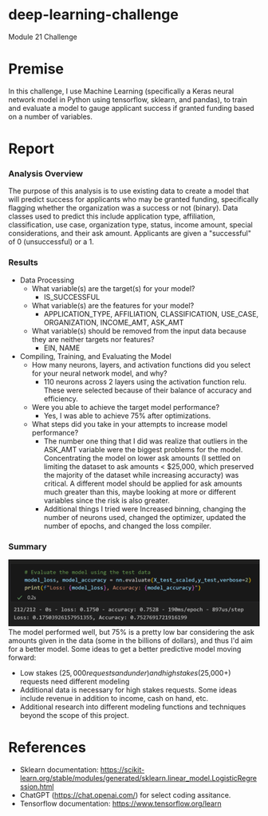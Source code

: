 # deep-learning-challenge
Module 21 Challenge

# Premise
In this challenge, I use Machine Learning (specifically a Keras neural network model in Python using tensorflow, sklearn, and pandas), to train and evaluate a model to gauge applicant success if granted funding based on a number of variables. 

# Report

### Analysis Overview
The purpose of this analysis is to use existing data to create a model that will predict success for applicants who may be granted funding, specifically flagging whether the organization was a success or not (binary). Data classes used to predict this include application type, affiliation, classification, use case, organization type, status, income amount, special considerations, and their ask amount. Applicants are given a "successful" of 0 (unsuccessful) or a 1. 

### Results
* Data Processing
    + What variable(s) are the target(s) for your model?
        - IS_SUCCESSFUL
    + What variable(s) are the features for your model?
        - APPLICATION_TYPE, AFFILIATION, CLASSIFICATION, USE_CASE, ORGANIZATION, INCOME_AMT, ASK_AMT
    + What variable(s) should be removed from the input data because they are neither targets nor features?
        - EIN, NAME
* Compiling, Training, and Evaluating the Model
    + How many neurons, layers, and activation functions did you select for your neural network model, and why?
        - 110 neurons across 2 layers using the activation function relu. These were selected because of their balance of accuracy and efficiency. 
    + Were you able to achieve the target model performance?
        - Yes, I was able to achieve 75% after optimizations.
    + What steps did you take in your attempts to increase model performance?
        - The number one thing that I did was realize that outliers in the ASK_AMT variable were the biggest problems for the model. Concentrating the model on lower ask amounts (I settled on limiting the dataset to ask amounts < $25,000, which preserved the majority of the dataset while increasing accuracty) was critical. A different model should be applied for ask amounts much greater than this, maybe looking at more or different variables since the risk is also greater. 
        - Additional things I tried were Increased binning, changing the number of neurons used, changed the optimizer, updated the number of epochs, and changed the loss compiler. 


### Summary
![Classification Report](Final_Accuracy_Eval.png)
The model performed well, but 75% is a pretty low bar considering the ask amounts given in the data (some in the billions of dollars), and thus I'd aim for a better model. Some ideas to get a better predictive model moving forward:
* Low stakes ($25,000 requests and under) and high stakes ($25,000+) requests need different modeling
* Additional data is necessary for high stakes requests. Some ideas include revenue in addition to income, cash on hand, etc.
* Additional research into different modeling functions and techniques beyond the scope of this project. 

# References
* Sklearn documentation: https://scikit-learn.org/stable/modules/generated/sklearn.linear_model.LogisticRegression.html
* ChatGPT (https://chat.openai.com/) for select coding assitance.
* Tensorflow documentation: https://www.tensorflow.org/learn

